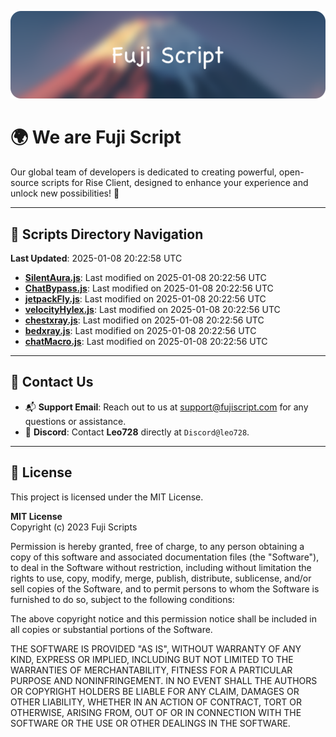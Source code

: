 ![Banner](.github/b.webp)

# 🌍 **We are Fuji Script**

Our global team of developers is dedicated to creating powerful, open-source scripts for Rise Client, designed to enhance your experience and unlock new possibilities! 🌟

---
<!-- SCRIPTS_NAVIGATION_START -->
## 📂 **Scripts Directory Navigation**

**Last Updated**: 2025-01-08 20:22:58 UTC

- **[SilentAura.js](scripts/SilentAura.js)**: Last modified on 2025-01-08 20:22:56 UTC
- **[ChatBypass.js](scripts/ChatBypass.js)**: Last modified on 2025-01-08 20:22:56 UTC
- **[jetpackFly.js](scripts/jetpackFly.js)**: Last modified on 2025-01-08 20:22:56 UTC
- **[velocityHylex.js](scripts/velocityHylex.js)**: Last modified on 2025-01-08 20:22:56 UTC
- **[chestxray.js](scripts/chestxray.js)**: Last modified on 2025-01-08 20:22:56 UTC
- **[bedxray.js](scripts/bedxray.js)**: Last modified on 2025-01-08 20:22:56 UTC
- **[chatMacro.js](scripts/chatMacro.js)**: Last modified on 2025-01-08 20:22:56 UTC

<!-- SCRIPTS_NAVIGATION_END -->

---

## 💬 **Contact Us**  
- 📬 **Support Email**: Reach out to us at [support@fujiscript.com](mailto:support@fujiscript.com) for any questions or assistance.  
- 💬 **Discord**: Contact **Leo728** directly at `Discord@leo728`.

---

## 📜 **License**

This project is licensed under the MIT License.  

**MIT License**  
Copyright (c) 2023 Fuji Scripts  

Permission is hereby granted, free of charge, to any person obtaining a copy of this software and associated documentation files (the "Software"), to deal in the Software without restriction, including without limitation the rights to use, copy, modify, merge, publish, distribute, sublicense, and/or sell copies of the Software, and to permit persons to whom the Software is furnished to do so, subject to the following conditions:  

The above copyright notice and this permission notice shall be included in all copies or substantial portions of the Software.  

THE SOFTWARE IS PROVIDED "AS IS", WITHOUT WARRANTY OF ANY KIND, EXPRESS OR IMPLIED, INCLUDING BUT NOT LIMITED TO THE WARRANTIES OF MERCHANTABILITY, FITNESS FOR A PARTICULAR PURPOSE AND NONINFRINGEMENT. IN NO EVENT SHALL THE AUTHORS OR COPYRIGHT HOLDERS BE LIABLE FOR ANY CLAIM, DAMAGES OR OTHER LIABILITY, WHETHER IN AN ACTION OF CONTRACT, TORT OR OTHERWISE, ARISING FROM, OUT OF OR IN CONNECTION WITH THE SOFTWARE OR THE USE OR OTHER DEALINGS IN THE SOFTWARE.  
